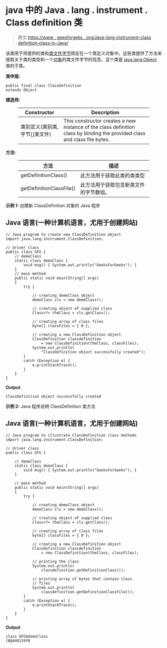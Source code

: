 # java 中的 Java . lang . instrument . Class definition 类

> 原文:[https://www . geesforgeks . org/Java-lang-instrument-class definition-class-in-Java/](https://www.geeksforgeeks.org/java-lang-instrument-classdefinition-class-in-java/)

该类用于将提供的类和[类文件字节](https://www.geeksforgeeks.org/java-class-file/)绑定在一个类定义对象中。这些类提供了方法来提取关于类的类型和一个[对象](https://www.geeksforgeeks.org/object-oriented-programming-in-python-set-1-class-and-its-members/)的类文件字节的信息。这个类是 [java.lang.Object](https://www.geeksforgeeks.org/object-class-in-java/) 类的子类。

**类申报:**

```
public final class ClassDefinition
extends Object
```

**建造师:**

<figure class="table">

| **Constructor** | **Description** |
| --- | --- |
| 类别定义(类别类,字节[]类文件) | This constructor creates a new instance of the class definition class by binding the provided class and class file bytes. |

</figure>

**方法:**

<figure class="table">

| **方法** | **描述** |
| --- | --- |
| getDefinitionClass() | 此方法用于获取此类的类类型 |
| getDefinitionClassFile() | 此方法用于获取包含新类文件的字节数组。 |

</figure>

**示例 1:** 创建新 ClassDefinition 对象的 Java 程序

## Java 语言(一种计算机语言，尤用于创建网站)

```
// Java program to create new ClassDefinition object
import java.lang.instrument.ClassDefinition;

// driver class
public class GFG {
    // demoClass
    static class demoClass {
        void msg() { System.out.println("GeeksForGeeks"); }
    }
    // main method
    public static void main(String[] args)
    {
        try {

            // creating demoClass object
            demoClass cls = new demoClass();

            // creating object of supplied class
            Class<?> theClass = cls.getClass();

            // creating array of class files
            byte[] classFiles = { 0 };

            // creating a new ClassDefinition object
            ClassDefinition classdefinition
                = new ClassDefinition(theClass, classFiles);
            System.out.println(
                "ClassDefinition object successfully created");
        }
        catch (Exception e) {
            e.printStackTrace();
        }
    }
}
```

**Output**

```
ClassDefinition object successfully created
```

**示例 2:** Java 程序说明 ClassDefinition 类方法

## Java 语言(一种计算机语言，尤用于创建网站)

```
// Java program to illustrate ClassDefinition class methods
import java.lang.instrument.ClassDefinition;

// driver class
public class GFG {

    // demoClass
    static class demoClass {
        void msg() { System.out.println("GeeksForGeeks"); }
    }

    // main method
    public static void main(String[] args)
    {
        try {

            // creating demoClass object
            demoClass cls = new demoClass();

            // creating object of supplied class
            Class<?> theClass = cls.getClass();

            // creating array of class files
            byte[] classFiles = { 0 };

            // creating a new ClassDefinition object
            ClassDefinition classdefinition
                = new ClassDefinition(theClass, classFiles);

            // printing the class
            System.out.println(
                classdefinition.getDefinitionClass());

            // printing array of bytes that contain class
            // files
            System.out.println(
                classdefinition.getDefinitionClassFile());
        }
        catch (Exception e) {
            e.printStackTrace();
        }
    }
}
```

**Output**

```
class GFG$demoClass
[B@448139f0
```